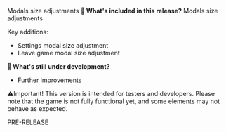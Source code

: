 Modals size adjustments
**🔧 What's included in this release?**
Modals size adjustments

Key additions: 
- Settings modal size adjustment
- Leave game modal size adjustment

**🚧 What's still under development?**
- Further improvements

⚠️Important! This version is intended for testers and developers. Please note that the game is not fully functional yet, and some elements may not behave as expected.

PRE-RELEASE
